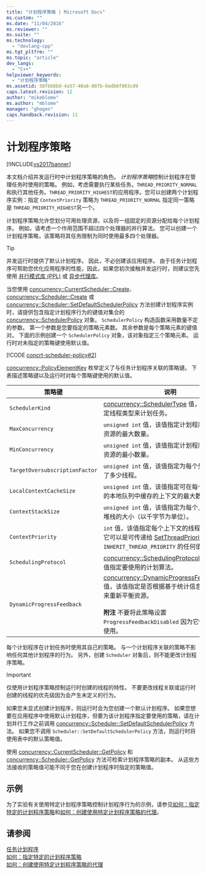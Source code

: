 ```yaml
---
title: "计划程序策略 | Microsoft Docs"
ms.custom: ""
ms.date: "11/04/2016"
ms.reviewer: ""
ms.suite: ""
ms.technology: 
  - "devlang-cpp"
ms.tgt_pltfrm: ""
ms.topic: "article"
dev_langs: 
  - "C++"
helpviewer_keywords: 
  - "计划程序策略"
ms.assetid: 58fb68bd-4a57-40a8-807b-6edb6f083cd9
caps.latest.revision: 12
author: "mikeblome"
ms.author: "mblome"
manager: "ghogen"
caps.handback.revision: 11
---
```

# 计划程序策略
[!INCLUDE[vs2017banner](../../assembler/inline/includes/vs2017banner.md)]

本文档介绍并发运行时中计划程序策略的角色。  *计划程序策略*控制计划程序在管理任务时使用的策略。  例如，考虑需要执行某些任务。`THREAD_PRIORITY_NORMAL` 和执行其他任务。`THREAD_PRIORITY_HIGHEST`的应用程序。您可以创建两个计划程序实例：指定 `ContextPriority` 策略为 `THREAD_PRIORITY_NORMAL` 指定同一策略是 `THREAD_PRIORITY_HIGHEST`另一个。  
  
 计划程序策略允许您划分可用处理资源，以及将一组固定的资源分配给每个计划程序。  例如，请考虑一个作用范围不超过四个处理器的并行算法。  您可以创建一个计划程序策略，该策略将其任务限制为同时使用最多四个处理器。  
  
> [!TIP]
>  并发运行时提供了默认计划程序。  因此，不必创建该应用程序。  由于任务计划程序可帮助您优化应用程序的性能，因此，如果您初次接触并发运行时，则建议您先使用 [并行模式库 \(PPL\)](../../parallel/concrt/parallel-patterns-library-ppl.md) 或 [异步代理库](../../parallel/concrt/asynchronous-agents-library.md)。  
  
 当您使用 [concurrency::CurrentScheduler::Create](../Topic/CurrentScheduler::Create%20Method.md)、[concurrency::Scheduler::Create](../Topic/Scheduler::Create%20Method.md) 或 [concurrency::Scheduler::SetDefaultSchedulerPolicy](../Topic/Scheduler::SetDefaultSchedulerPolicy%20Method.md) 方法创建计划程序实例时，请提供包含指定计划程序行为的键值对集合的 [concurrency::SchedulerPolicy](../../parallel/concrt/reference/schedulerpolicy-class.md) 对象。  `SchedulerPolicy` 构造函数采用数量不定的参数。  第一个参数是您要指定的策略元素数。  其余参数是每个策略元素的键值对。  下面的示例创建一个 `SchedulerPolicy` 对象，该对象指定三个策略元素。  运行时对未指定的策略键使用默认值。  
  
 [!CODE [concrt-scheduler-policy#2](../CodeSnippet/VS_Snippets_ConcRT/concrt-scheduler-policy#2)]  
  
 [concurrency::PolicyElementKey](../Topic/PolicyElementKey%20Enumeration.md) 枚举定义了与任务计划程序关联的策略键。  下表描述策略键以及运行时对每个策略键使用的默认值。  
  
|策略键|说明|默认值|  
|---------|--------|---------|  
|`SchedulerKind`|[concurrency::SchedulerType](../Topic/SchedulerType%20Enumeration.md) 值，该值指定特定线程类型来计划任务。|`ThreadScheduler`（使用普通线程）。  这是此键的唯一有效值。|  
|`MaxConcurrency`|`unsigned int` 值，该值指定计划程序使用的并发资源的最大数量。|[concurrency::MaxExecutionResources](../Topic/MaxExecutionResources%20Constant.md)|  
|`MinConcurrency`|`unsigned int` 值，该值指定计划程序使用的并发资源的最小数量。|`1`|  
|`TargetOversubscriptionFactor`|`unsigned int` 值，该值指定为每个处理资源分配了多少线程。|`1`|  
|`LocalContextCacheSize`|`unsigned int` 值，该值指定可在每个虚拟处理器的本地队列中缓存的上下文的最大数目。|`8`|  
|`ContextStackSize`|`unsigned int` 值，该值指定为每个上下文保留的堆栈的大小（以千字节为单位）。|`0`（使用默认堆栈大小）|  
|`ContextPriority`|`int` 值，该值指定每个上下文的线程优先级别。  它可以是可传递给 [SetThreadPriority](http://msdn.microsoft.com/library/windows/desktop/ms686277) 或 `INHERIT_THREAD_PRIORITY` 的任何值。|`THREAD_PRIORITY_NORMAL`|  
|`SchedulingProtocol`|[concurrency::SchedulingProtocolType](../Topic/SchedulingProtocolType%20Enumeration.md) 值，该值指定要使用的计划算法。|`EnhanceScheduleGroupLocality`|  
|`DynamicProgressFeedback`|[concurrency::DynamicProgressFeedbackType](../Topic/DynamicProgressFeedbackType%20Enumeration.md) 值，该值指定是否根据基于统计信息的进度信息来重新平衡资源。<br /><br /> **附注** 不要将此策略设置 `ProgressFeedbackDisabled` 因为它保留给运行时使用。|`ProgressFeedbackEnabled`|  
  
 每个计划程序在计划任务时使用其自己的策略。  与一个计划程序关联的策略不影响任何其他计划程序的行为。  另外，创建 `Scheduler` 对象后，则不能更改计划程序策略。  
  
> [!IMPORTANT]
>  仅使用计划程序策略控制运行时创建的线程的特性。  不要更改线程关联或运行时创建的线程的优先级因为会产生未定义的行为。  
  
 如果您未显式创建计划程序，则运行时会为您创建一个默认计划程序。  如果您想要在应用程序中使用默认计划程序，但要为该计划程序指定要使用的策略，请在计划并行工作之前调用 [concurrency::Scheduler::SetDefaultSchedulerPolicy](../Topic/Scheduler::SetDefaultSchedulerPolicy%20Method.md) 方法。  如果您不调用 `Scheduler::SetDefaultSchedulerPolicy` 方法，则运行时将使用表中的默认策略值。  
  
 使用 [concurrency::CurrentScheduler::GetPolicy](../Topic/CurrentScheduler::GetPolicy%20Method.md) 和 [concurrency::Scheduler::GetPolicy](../Topic/Scheduler::GetPolicy%20Method.md) 方法可检索计划程序策略的副本。  从这些方法接收的策略值可能不同于您在创建计划程序时指定的策略值。  
  
## 示例  
 为了实验有关使用特定计划程序策略控制计划程序行为的示例，请参见[如何：指定特定的计划程序策略](../../parallel/concrt/how-to-specify-specific-scheduler-policies.md)和[如何：创建使用特定计划程序策略的代理](../../parallel/concrt/how-to-create-agents-that-use-specific-scheduler-policies.md)。  
  
## 请参阅  
 [任务计划程序](../../parallel/concrt/task-scheduler-concurrency-runtime.md)   
 [如何：指定特定的计划程序策略](../../parallel/concrt/how-to-specify-specific-scheduler-policies.md)   
 [如何：创建使用特定计划程序策略的代理](../../parallel/concrt/how-to-create-agents-that-use-specific-scheduler-policies.md)